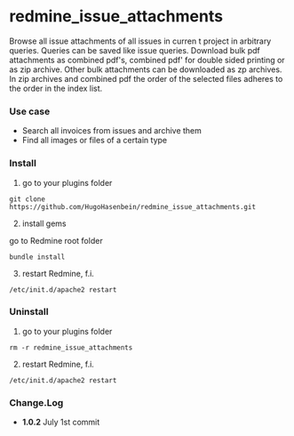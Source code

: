 # redmine_issue_attachments
Browse all issue attachments of all issues in curren t project in arbitrary queries. Queries can be saved like issue queries. Download bulk pdf attachments as combined pdf's, combined pdf' for double sided printing or as zip archive. Other bulk attachments can be downloaded as zp archives. In zip archives and combined pdf the order of the selected files adheres to the order in the index list.

### Use case
* Search all invoices from issues and archive them
* Find all images or files of a certain type

### Install 

1. go to your plugins folder

`git clone https://github.com/HugoHasenbein/redmine_issue_attachments.git`

2. install gems

go to Redmine root folder

`bundle install`

3. restart Redmine, f.i.

`/etc/init.d/apache2 restart`

### Uninstall

1. go to your plugins folder

`rm -r redmine_issue_attachments`

2. restart Redmine, f.i.

`/etc/init.d/apache2 restart`

### Change.Log

* **1.0.2** July 1st commit
